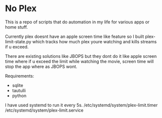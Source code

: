 # No Plex
This is a repo of scripts that do automation in my life for various apps or home stuff.


Currently plex doesnt have an apple screen time like feature so I built plex-limit-state.py
which tracks how much plex youre watching and kills streams if u exceed.

There are existing solutions like JBOPS but they dont do it like
apple screen time where if u exceed the limit while watching the movie, screen time
will stop the app where as JBOPS wont.

Requirements:
- sqlite
- tautulli
- python

I have used systemd to run it every 5s.
/etc/systemd/system/plex-limit.timer
/etc/systemd/system/plex-limit.service
